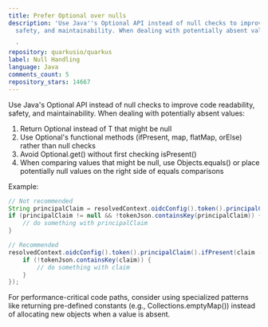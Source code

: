 ```yaml
---
title: Prefer Optional over nulls
description: 'Use Java''s Optional API instead of null checks to improve code readability,
  safety, and maintainability. When dealing with potentially absent values:

  '
repository: quarkusio/quarkus
label: Null Handling
language: Java
comments_count: 5
repository_stars: 14667
---
```


Use Java's Optional API instead of null checks to improve code readability, safety, and maintainability. When dealing with potentially absent values:

1. Return Optional<T> instead of T that might be null
2. Use Optional's functional methods (ifPresent, map, flatMap, orElse) rather than null checks
3. Avoid Optional.get() without first checking isPresent()
4. When comparing values that might be null, use Objects.equals() or place potentially null values on the right side of equals comparisons

Example:
```java
// Not recommended
String principalClaim = resolvedContext.oidcConfig().token().principalClaim().orElse(null);
if (principalClaim != null && !tokenJson.containsKey(principalClaim)) {
    // do something with principalClaim
}

// Recommended
resolvedContext.oidcConfig().token().principalClaim().ifPresent(claim -> {
    if (!tokenJson.containsKey(claim)) {
        // do something with claim
    }
});
```

For performance-critical code paths, consider using specialized patterns like returning pre-defined constants (e.g., Collections.emptyMap()) instead of allocating new objects when a value is absent.